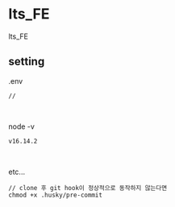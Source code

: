 # lts_FE

lts_FE
<br />

## setting

.env

```
//
```

<br />

node -v

```
v16.14.2
```

<br />

etc...

```
// clone 후 git hook이 정상적으로 동작하지 않는다면
chmod +x .husky/pre-commit
```
